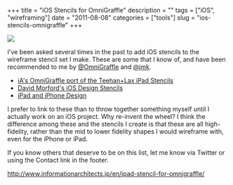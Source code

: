 +++
title = "iOS Stencils for OmniGraffle"
description = ""
tags = ["iOS", "wireframing"]
date = "2011-08-08"
categories = ["tools"]
slug = "ios-stencils-omnigraffle"
+++


<div class="tool-screenshot mb1"><a href="http://www.informationarchitects.jp/en/ipad-stencil-for-omnigraffle/"><img id="bluga-thumbnail-2727" class="bluga-thumbnail custom" src="//konigi.com/media/bluga/
wt522ff2135bf66_custom.jpg"/></a></div><p>I've been asked several times in the past to add iOS stencils to the wireframe stencil set I make. These are some that I know of, and have been recommended to me by <a href="http://twitter.com/#!/OmniGraffle/statuses/100634567358156800">@OmniGraffle</a> and <a href="http://twitter.com/#!/jmk/statuses/100660919876587520">@jmk</a>.</p>
<ul>
<li><a href="http://www.informationarchitects.jp/en/ipad-stencil-for-omnigraffle/">iA's OmniGraffle port of the Teehan+Lax iPad Stencils</a></li>
<li><a href="https://github.com/davidmorford/iOSDesignStencils">David Morford's iOS Design Stencils</a></li>
<li><a href="http://graffletopia.com/stencils/570">iPad and iPhone Design</a></li>
</ul>
<p>I prefer to link to these than to throw together something myself until I actually work on an iOS project. Why re-invent the wheel? I think the difference among these and the stencils I create is that these are all high-fidelity, rather than the mid to lower fidelity shapes I would wireframe with, even for the iPhone or iPad. </p>
<p>If you know others that deserve to be on this list, let me know via Twitter or using the Contact link in the footer.</p>
  
<p><a href="http://www.informationarchitects.jp/en/ipad-stencil-for-omnigraffle/">http://www.informationarchitects.jp/en/ipad-stencil-for-omnigraffle/</a></p>
      
